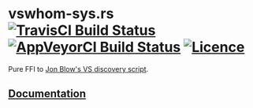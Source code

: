 # vswhom-sys.rs [![TravisCI Build Status](https://travis-ci.org/nabijaczleweli/BearLibTerminal-sys.rs.svg?branch=master)](https://travis-ci.org/nabijaczleweli/vswhom-sys.rs)  [![AppVeyorCI Build Status](https://ci.appveyor.com/api/projects/status/nly064llpu18tw2s/branch/master?svg=true)](https://ci.appveyor.com/project/nabijaczleweli/vswhom-sys-rs) [![Licence](https://img.shields.io/badge/license-MIT-blue.svg?style=flat)](LICENSE)
Pure FFI to [Jon Blow's VS discovery script](https://pastebin.com/3YvWQa5c).

## [Documentation](https://rawcdn.githack.com/nabijaczleweli/vswhom-sys.rs/doc/vswhom_sys/index.html)
